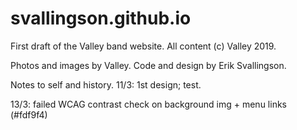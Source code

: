 # svallingson.github.io

First draft of the Valley band website.
All content (c) Valley 2019.

Photos and images by Valley. Code and design by Erik Svallingson.

Notes to self and history.
11/3: 1st design; test.

13/3: failed WCAG contrast check on background img + menu links (#fdf9f4)
